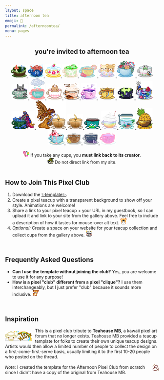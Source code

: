 ```yaml
---
layout: space
title: afternoon tea
emoji: 🍵
permalink: /afternoontea/
menu: pages
---
```

<center>
    <h2>you're invited to afternoon tea</h2>
    <a href="https://lostletters.neocities.org/index.html">
        <img src="/graphics/teahouse/teacup/mush-lostletters.png" title="tastes a bit earthy - made by Lost Letters"/>
    </a>
    <a href="https://lostletters.neocities.org/index.html">
        <img src="/graphics/teahouse/teacup/takoonsen-lostletters.png" title="tastes like salt water - made by Lost Letters"/>
    </a>
        <a href="https://lostletters.neocities.org/index.html">
    <img src="/graphics/teahouse/teacup/shortcake-lostletters.png" title="tastes like strawberry shortcake - made by Lost Letters"/>
    </a>
    <a target="_blank" href="https://floral-tears.neocities.org/">
        <img src="/graphics/teahouse/teacup/MintChocoTea-floral-tears.png" title="tastes like mint tea with a hint of chocolate, definitely not icecream at all - made by floral tears"/>
    </a>
    <a target="_blank" href="http://pastelhello.com">
        <img src="/graphics/teahouse/teacup/teacup-pastellhell.gif" title="tastes like lemon rose - made by pastelhell">
    </a>
    <a target="_blank" href="https://artwork.neocities.org/">
        <img src="/graphics/teahouse/teacup/artworkbearteacup.gif" title="tastes like mixed berries - made by artwork">
    </a>
    <a target="_blank" href="https://artwork.neocities.org/">
        <img src="/graphics/teahouse/teacup/artworksucculent.gif" title="tastes like savory succulents - made by artwork">
    </a>
    <a target="_blank" href="https://artwork.neocities.org/">
        <img src="/graphics/teahouse/teacup/artworkteakeroppi.gif" title="tastes poisonous - made by artwork">
    </a>
    <a target="_blank" href="https://artwork.neocities.org/">
        <img src="/graphics/teahouse/teacup/artworkteatotoro.gif" title="tastes like soot - made by artwork">
    </a>
    <a target="_blank" href="http://pastelhello.com">
        <img src="/graphics/teahouse/teacup/stormtea-pastelhell.gif" title="tastes like rain - made by pastelhell">
    </a>
    <a target="_blank" href="https://arunyi.art/">
        <img src="/graphics/teahouse/teacup/teacup-by-arunyi.gif" title="made by arunyi">
    </a>
    <a target="_blank" href="https://porce-lana.blogspot.com/">
        <img src="/graphics/teahouse/teacup/chocolatemocha-porce-lana.gif" title="tastes like chocolate mocha with whipped cream - made by Lana">
    </a>
    <a target="_blank" href="https://hillhouse.neocities.org/">
        <img src="/graphics/teahouse/teacup/hillhouse-teacup.png" title="tastes like lavender & arsenic - made by hill house">
    </a>
    <a target="_blank" href="https://mikaorangeart.neocities.org/">
        <img src="/graphics/teahouse/teacup/sun-mika.png" title="tastes like the alchemical essence of the Sun - made by Mika">
    </a>
    <a target="_blank" href="https://mikaorangeart.neocities.org/">
        <img src="/graphics/teahouse/teacup/poison-mika.png" title="tastes like... oh dear maybe you shouldn't find out - made by Mika">
    </a>
    <a target="_blank" href="https://desertjaguar.casa/">
        <img src="/graphics/teahouse/teacup/thelastmelon-cupmermaid.png" title="made by JN">
    </a>
    <a target="_blank" href="https://desertjaguar.casa/">
        <img src="/graphics/teahouse/teacup/thelastmelon-cupfairy.png" title="made by JN">
    </a>
    <a target="_blank" href="https://desertjaguar.casa/">
        <img src="/graphics/teahouse/teacup/thelastmelon-cupflamefairy.png" title="made by JN">
    </a>
    <a target="_blank" href="https://desertjaguar.casa/">
        <img src="/graphics/teahouse/teacup/thelastmelon-cupflame.png" title="made by JN">
    </a>
    <a target="_blank" href="https://caichee.neocities.org/">
        <img src="/graphics/teahouse/teacup/caichee-dandelions.png" title="tastes like dandelion wishes - made by caichee">
    </a>
    <a target="_blank" href="https://starfighter.neocities.org/">
        <img src="/graphics/teahouse/teacup/starfighter-rainbow-shake.png" title="tastes like rainbow shake - made by Starfighter">
    </a>
    <a target="_blank" href="https://starfighter.neocities.org/">
        <img src="/graphics/teahouse/teacup/starfighter-tiny-company.gif" title="tastes like tiny company - made by Starfighter">
    </a>
    <a target="_blank" href="https://starfighter.neocities.org/">
        <img src="/graphics/teahouse/teacup/starfighter-pineapple.png" title="tastes like pineapple - made by Starfighter">
    </a>
    <a target="_blank" href="https://humanfinny.neocities.org/">
        <img src="/graphics/teahouse/teacup/humanfinny-cherry-cream.png" title="tastes like cherry cream - made by Finny">
    </a>
    <a target="_blank" href="http://themby.neocities.org/">
        <img src="/graphics/teahouse/teacup/themby-icedtea.png" title="tastes like iced tea - made by Louie">
    </a>
    <a target="_blank" href="http://themby.neocities.org/">
        <img src="/graphics/teahouse/teacup/themby-starcup.gif" title="tastes like stardust - made by Louie">
    </a>
    <a target="_blank" href="https://mizuki.world/">
        <img src="/graphics/teahouse/teacup/strawberrymedicine-mizuki.png" title="tastes like strawberry medicine - made by Mizuki">
    </a>
    <br>
    <br>
    <img src="/graphics/toy/emoticons/exclamation-point-pink-watercolor.gif">
    If you take any cups, you <b>must link back to its creator</b>. 
    <br>
    <img src="/graphics/toy/emoticons/side-eye-snufkin.gif">
    Do not direct link from my site.
</center>
<br>
<h2>How to Join This Pixel Club</h2>
<ol>
    <li>
        Download the <a target="_new" href="/graphics/teahouse/teacup/template-lostletters.png">✨template✨</a>.
    </li>
    <li>
        Create a pixel teacup with a transparent background to show off your style. Animations are welcome! 
    </li>
    <li>
        Share a link to your pixel teacup + your URL in my guestbook, so I can upload it and link to your site from the gallery above. Feel free to include a description of how it tastes for mouse-over alt text. 
        <img src="/graphics/toy/emoticons/letter-bear.gif"> 
    </li>
    <li>
        <i>Optional:</i> Create a space on your website for your teacup collection and collect cups from the gallery above.
        <img src="/graphics/toy/emoticons/love_cat.gif"> 
    </li>
</ol>
<br>
<h2>Frequently Asked Questions</h2>
<ul>
    <li>
        <b>Can I use the template without joining the club?</b> Yes, you are welcome to use it for any purpose! 
    </li>
    <li>
        <b>How is a pixel "club" different from a pixel "clique"?</b> I use them interchangeably, but I just prefer "club" because it sounds more inclusive. 
        <img src="/graphics/toy/emoticons/nod-deer.gif"> 
    </li>
</ul>
<br>
<h2>Inspiration</h2>
<img src="/graphics/linkout/teahouse.gif" style="margin: 10px 10px 0 0;" align="left" title="Teahouse MB 88x31 button"/>
This is a pixel club tribute to <b>Teahouse MB</b>, a kawaii pixel art forum that no longer exists. Teahouse MB provided a teacup template for folks to create their own unique teacup designs. Artists would then allow a limited number of people to collect the design on a first-come-first-serve basis, usually limiting it to the first 10-20 people who posted on the thread.
<br>
<br>
<img src="/graphics/toy/emoticons/shocked-moomin.gif" align="right" style="margin: 0 0 0 7px;" > 
<i>Note:</i> I created the template for the Afternoon Pixel Club from scratch since I didn't have a copy of the original from Teahouse MB.